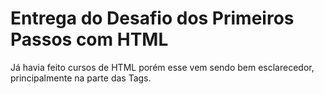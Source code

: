 # Entrega do Desafio dos Primeiros Passos com HTML
Já havia feito cursos de HTML porém esse vem sendo bem esclarecedor, principalmente na parte das Tags.
